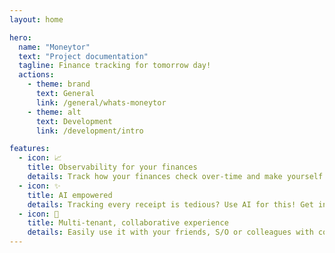 ```yaml
---
layout: home

hero:
  name: "Moneytor"
  text: "Project documentation"
  tagline: Finance tracking for tomorrow day!
  actions:
    - theme: brand
      text: General
      link: /general/whats-moneytor
    - theme: alt
      text: Development
      link: /development/intro

features:
  - icon: 📈
    title: Observability for your finances
    details: Track how your finances check over-time and make yourself accountable with budget planning features
  - icon: ✨
    title: AI empowered
    details: Tracking every receipt is tedious? Use AI for this! Get insights into how your budget is looking and changing over time
  - icon: 🤝
    title: Multi-tenant, collaborative experience
    details: Easily use it with your friends, S/O or colleagues with completely separate experience
---
```

